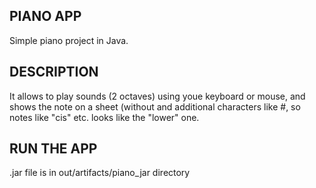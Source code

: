 ## PIANO APP
Simple piano project in Java. 


## DESCRIPTION
It allows to play sounds (2 octaves) using youe keyboard or mouse, 
and shows the note on a sheet (without and additional characters like #, 
so notes like "cis" etc. looks like the "lower" one. 


## RUN THE APP
.jar file is in out/artifacts/piano_jar directory
